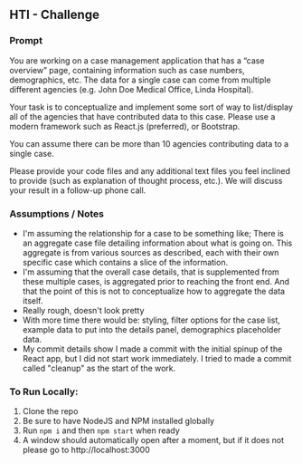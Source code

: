 ## HTI - Challenge

### Prompt
You are working on a case management application that has a “case overview” page, containing information such as case numbers, demographics, etc. The data for a single case can come from multiple different agencies (e.g. John Doe Medical Office, Linda Hospital).

 Your task is to conceptualize and implement some sort of way to list/display all of the agencies that have contributed data to this case. Please use a modern framework such as React.js (preferred), or Bootstrap.

 You can assume there can be more than 10 agencies contributing data to a single case.

 Please provide your code files and any additional text files you feel inclined to provide (such as explanation of thought process, etc.). We will discuss your result in a follow-up phone call.

 ### Assumptions / Notes
 - I'm assuming the relationship for a case to be something like;  There is an aggregate case file detailing information about what is going on.  This aggregate is from various sources as described, each with their own specific case which contains a slice of the information.
 - I'm assuming that the overall case details, that is supplemented from these multiple cases, is aggregated prior to reaching the front end. And that the point of this is not to conceptualize how to aggregate the data itself.
 - Really rough, doesn't look pretty
 - With more time there would be: styling, filter options for the case list, example data to put into the details panel, demographics placeholder data.
 - My commit details show I made a commit with the initial spinup of the React app, but I did not start work immediately.  I tried to made a commit called "cleanup" as the start of the work.

### To Run Locally:
1. Clone the repo
2. Be sure to have NodeJS and NPM installed globally
3. Run `npm i` and then `npm start` when ready
4. A window should automatically open after a moment, but if it does not please go to http://localhost:3000
